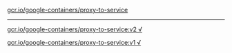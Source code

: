 [gcr.io/google-containers/proxy-to-service](https://hub.docker.com/r/anjia0532/google-containers.proxy-to-service/tags/) 

----
[gcr.io/google-containers/proxy-to-service:v2 √](https://hub.docker.com/r/anjia0532/google-containers.proxy-to-service/tags/)

[gcr.io/google-containers/proxy-to-service:v1 √](https://hub.docker.com/r/anjia0532/google-containers.proxy-to-service/tags/)

